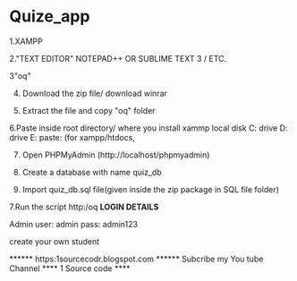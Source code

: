 # Quize_app


1.XAMPP

2."TEXT EDITOR" NOTEPAD++ OR SUBLIME TEXT 3 / ETC.

3"oq"

4. Download the zip file/ download winrar

5. Extract the file and copy "oq" folder

6.Paste inside root directory/ where you install xammp local disk C: drive D: drive E: paste: (for xampp/htdocs, 

7. Open PHPMyAdmin (http://localhost/phpmyadmin)

8. Create a database with name quiz_db

6. Import quiz_db.sql file(given inside the zip package in SQL file folder)

7.Run the script http:/oq
**LOGIN DETAILS** 

Admin
user: admin
pass: admin123

create your own student

****** https:1sourcecodr.blogspot.com ******
Subcribe my You tube Channel **** 1 Source code ****
